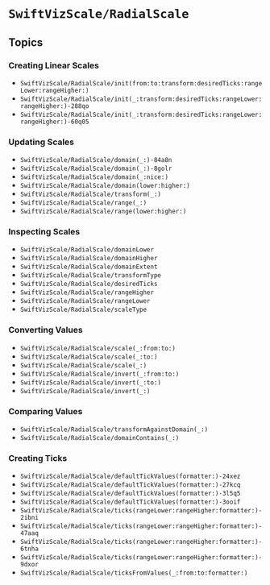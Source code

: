 # ``SwiftVizScale/RadialScale``

## Topics

### Creating Linear Scales

- ``SwiftVizScale/RadialScale/init(from:to:transform:desiredTicks:rangeLower:rangeHigher:)``
- ``SwiftVizScale/RadialScale/init(_:transform:desiredTicks:rangeLower:rangeHigher:)-288qo``
- ``SwiftVizScale/RadialScale/init(_:transform:desiredTicks:rangeLower:rangeHigher:)-60q05``

### Updating Scales

- ``SwiftVizScale/RadialScale/domain(_:)-84a8n``
- ``SwiftVizScale/RadialScale/domain(_:)-8golr``
- ``SwiftVizScale/RadialScale/domain(_:nice:)``
- ``SwiftVizScale/RadialScale/domain(lower:higher:)``
- ``SwiftVizScale/RadialScale/transform(_:)``
- ``SwiftVizScale/RadialScale/range(_:)``
- ``SwiftVizScale/RadialScale/range(lower:higher:)``

### Inspecting Scales

- ``SwiftVizScale/RadialScale/domainLower``
- ``SwiftVizScale/RadialScale/domainHigher``
- ``SwiftVizScale/RadialScale/domainExtent``
- ``SwiftVizScale/RadialScale/transformType``
- ``SwiftVizScale/RadialScale/desiredTicks``
- ``SwiftVizScale/RadialScale/rangeHigher``
- ``SwiftVizScale/RadialScale/rangeLower``
- ``SwiftVizScale/RadialScale/scaleType``

### Converting Values

- ``SwiftVizScale/RadialScale/scale(_:from:to:)``
- ``SwiftVizScale/RadialScale/scale(_:to:)``
- ``SwiftVizScale/RadialScale/scale(_:)``
- ``SwiftVizScale/RadialScale/invert(_:from:to:)``
- ``SwiftVizScale/RadialScale/invert(_:to:)``
- ``SwiftVizScale/RadialScale/invert(_:)``

### Comparing Values

- ``SwiftVizScale/RadialScale/transformAgainstDomain(_:)``
- ``SwiftVizScale/RadialScale/domainContains(_:)``

### Creating Ticks

- ``SwiftVizScale/RadialScale/defaultTickValues(formatter:)-24xez``
- ``SwiftVizScale/RadialScale/defaultTickValues(formatter:)-27kcq``
- ``SwiftVizScale/RadialScale/defaultTickValues(formatter:)-3l5q5``
- ``SwiftVizScale/RadialScale/defaultTickValues(formatter:)-3ooif``
- ``SwiftVizScale/RadialScale/ticks(rangeLower:rangeHigher:formatter:)-2ibni``
- ``SwiftVizScale/RadialScale/ticks(rangeLower:rangeHigher:formatter:)-47aaq``
- ``SwiftVizScale/RadialScale/ticks(rangeLower:rangeHigher:formatter:)-6tnha``
- ``SwiftVizScale/RadialScale/ticks(rangeLower:rangeHigher:formatter:)-9dxor``
- ``SwiftVizScale/RadialScale/ticksFromValues(_:from:to:formatter:)``
